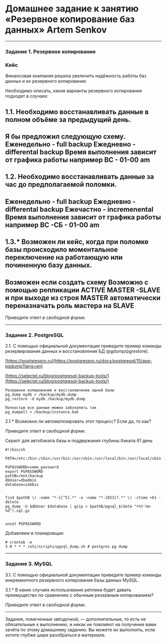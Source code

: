 # Домашнее задание к занятию «Резервное копирование баз данных» Artem Senkov

---

### Задание 1. Резервное копирование

### Кейс

Финансовая компания решила увеличить надёжность работы баз данных и их резервного копирования. 

Необходимо описать, какие варианты резервного копирования подходят в случаях: 

1.1. Необходимо восстанавливать данные в полном объёме за предыдущий день.
---
Я бы предложил следующую схему.
Еженедельно - full backup
Ежедневно - differental backup
Время выполнения зависит от графика работы например ВС - 01-00 am
---
1.2. Необходимо восстанавливать данные за час до предполагаемой поломки.
---
Еженедельно - full backup
Ежедневно - differental backup
Ежечастно - incremenental 
Время выполнения зависит от графика работы например ВС -СБ - 01-00 am
---
1.3.* Возможен ли кейс, когда при поломке базы происходило моментальное переключение на работающую или починенную базу данных.
---
Возможен если создать схему 
Возможно с помощью репликации ACTIVE MASTER -SLAVE и при выходе из строя MASTER автоматически переназначать роль мастера на SLAVE
---
*Приведите ответ в свободной форме.*

---

### Задание 2. PostgreSQL

2.1. С помощью официальной документации приведите пример команды резервирования данных и восстановления БД (pgdump/pgrestore).

[https://postgrespro.ru](https://postgrespro.ru/docs/postgresql/15/app-pgdump?lang=en)

[https://selectel.ru/blog/postgresql-backup-tools/](https://selectel.ru/blog/postgresql-backup-tools/)

~~~
Резервное копирование и восстановление одной базы
pg_dump mydb > /backup/mydb.dump
pg_restore -d mydb /backup/mydb.dump

Полностью все данные можно забэкапить так
pg_dumpall > /backup/instance.bak

~~~

2.1.* Возможно ли автоматизировать этот процесс? Если да, то как?

*Приведите ответ в свободной форме.*

Скрипт для автобэкапа базы и поддержания глубины бэкапа 61 день
```
#!/bin/sh

PATH=/etc:/bin:/sbin:/usr/bin:/usr/sbin:/usr/local/bin:/usr/local/sbin

PGPASSWORD=some_password
export PGPASSWORD
pathB=/mnt/backup
dbUser=dbadmin
database=zabbix


find $pathB \( -name "*-1[^5].*" -o -name "*-[023]?.*" \) -ctime +61 -delete
pg_dump -U $dbUser $database | gzip > $pathB/pgsql_$(date "+%Y-%m-%d").sql.gz


unset PGPASSWORD
```

Добавляем в планировщик
```
# crontab -e
3 0 * * * /etc/scripts/pgsql_dump.sh # postgres pg dump
```
---

### Задание 3. MySQL

3.1. С помощью официальной документации приведите пример команды инкрементного резервного копирования базы данных MySQL. 



3.1.* В каких случаях использование реплики будет давать преимущество по сравнению с обычным резервным копированием?

*Приведите ответ в свободной форме.*

---

Задания, помеченные звёздочкой, — дополнительные, то есть не обязательные к выполнению, и никак не повлияют на получение вами зачёта по этому домашнему заданию. Вы можете их выполнить, если хотите глубже шире разобраться в материале.
